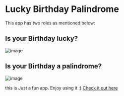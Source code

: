 ﻿# Lucky Birthday Palindrome
 This app has two roles as mentioned below: 
 
 ## Is your Birthday lucky?
![image](https://user-images.githubusercontent.com/55906931/126900680-8c098460-5a2e-41a0-afad-55ba6f6b4e1a.png)

## Is your Birthday a palindrome?
![image](https://user-images.githubusercontent.com/55906931/126900695-cc34dbf3-5326-4b7c-8545-e1361bb81a8e.png)

this is Just a fun app. Enjoy using it ;)
[Check it out here](https://luckybirthdayak.netlify.app/)
